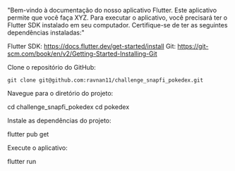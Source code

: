 

"Bem-vindo à documentação do nosso aplicativo Flutter. Este aplicativo permite que você faça XYZ. Para executar o aplicativo, você precisará ter o Flutter SDK instalado em seu computador. Certifique-se de ter as seguintes dependências instaladas:"

Flutter SDK: https://docs.flutter.dev/get-started/install
Git: https://git-scm.com/book/en/v2/Getting-Started-Installing-Git

Clone o repositório do GitHub:

    git clone git@github.com:ravnan11/challenge_snapfi_pokedex.git

Navegue para o diretório do projeto:

cd challenge_snapfi_pokedex
cd pokedex

Instale as dependências do projeto:

flutter pub get

Execute o aplicativo:

flutter run



